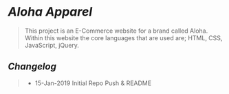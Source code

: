 # *Aloha Apparel*
> This project is an E-Commerce website for a brand called Aloha. Within this website the core languages that are used are;
HTML, CSS, JavaScript, jQuery. 

## *Changelog*
>* 15-Jan-2019 Initial Repo Push & README